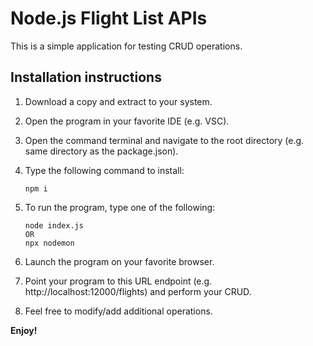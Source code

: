 # Node.js Flight List APIs
This is a simple application for testing CRUD operations.
## Installation instructions
1.	Download a copy and extract to your system.
2.	Open the program in your favorite IDE (e.g. VSC).
3.	Open the command terminal and navigate to the root directory (e.g. same directory as the package.json).
4.	Type the following command to install:

	    npm i

5.	To run the program, type one of the following:
	
	    node index.js
	    OR
	    npx nodemon

6. Launch the program on your favorite browser.
7. Point your program to this URL endpoint (e.g. http://localhost:12000/flights) and perform your CRUD.
8. Feel free to modify/add additional operations.

**Enjoy!**
